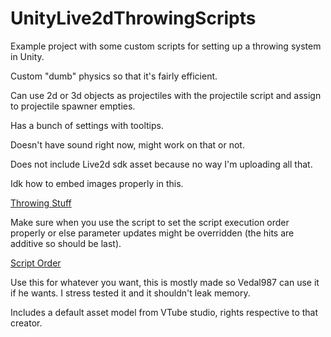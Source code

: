 # UnityLive2dThrowingScripts

Example project with some custom scripts for setting up a throwing system in Unity.

Custom "dumb" physics so that it's fairly efficient.

Can use 2d or 3d objects as projectiles with the projectile script and assign to projectile spawner empties.

Has a bunch of settings with tooltips.

Doesn't have sound right now, might work on that or not.

Does not include Live2d sdk asset because no way I'm uploading all that.

Idk how to embed images properly in this.

[Throwing Stuff](Throwing%20Stuff.jpg)

Make sure when you use the script to set the script execution order properly or else parameter updates might be overridden (the hits are additive so should be last).

[Script Order](Script%20Execution%20Order.jpg)

Use this for whatever you want, this is mostly made so Vedal987 can use it if he wants.  I stress tested it and it shouldn't leak memory.

Includes a default asset model from VTube studio, rights respective to that creator.
